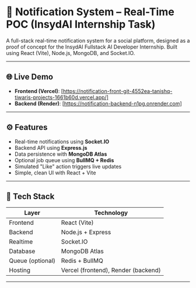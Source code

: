 # 🔔 Notification System – Real-Time POC (InsydAI Internship Task)

A full-stack real-time notification system for a social platform, designed as a proof of concept for the InsydAI Fullstack AI Developer Internship. Built using React (Vite), Node.js, MongoDB, and Socket.IO.

---

## 🌐 Live Demo

- **Frontend (Vercel)**: [https://notification-front-git-4552ea-tanishq-tiwaris-projects-1661b60d.vercel.app/]
- **Backend (Render)**: [https://notification-backend-n1pg.onrender.com]


---

## ⚙️ Features

- Real-time notifications using **Socket.IO**
- Backend API using **Express.js**
- Data persistence with **MongoDB Atlas**
- Optional job queue using **BullMQ + Redis**
- Simulated "Like" action triggers live updates
- Simple, clean UI with React + Vite

---

## 🧱 Tech Stack

| Layer       | Technology               |
|-------------|---------------------------|
| Frontend    | React (Vite)              |
| Backend     | Node.js + Express         |
| Realtime    | Socket.IO                 |
| Database    | MongoDB Atlas             |
| Queue (optional) | Redis + BullMQ         |
| Hosting     | Vercel (frontend), Render (backend)

---


